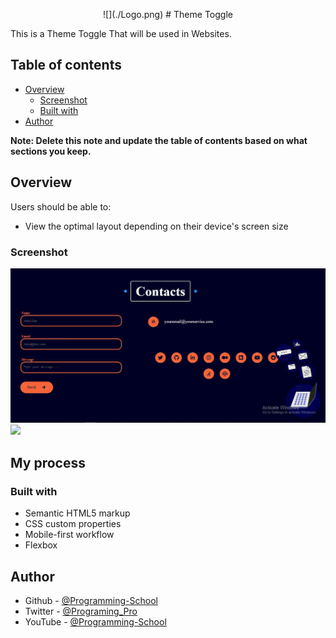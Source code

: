 <p align="center">
       ![](./Logo.png)
       # Theme Toggle
</p>
This is a Theme Toggle That will be used in Websites.

## Table of contents

- [Overview](#overview)
  - [Screenshot](#screenshot)
  - [Built with](#built-with)
- [Author](#author)


**Note: Delete this note and update the table of contents based on what sections you keep.**

## Overview


Users should be able to:

- View the optimal layout depending on their device's screen size

### Screenshot

![](./Screenshot-Web.jpg)
![](./Screenshot-Mobile.jpg)


## My process

### Built with

- Semantic HTML5 markup
- CSS custom properties
- Mobile-first workflow
- Flexbox




## Author

- Github - [@Programming-School](https://www.github.com/Programing-School)
- Twitter - [@Programing_Pro](https://www.twitter.com/Programing_Pro)
- YouTube - [@Programming-School](https://www.youtube.com/channel/UC1YTVmV31RZV2oie1kKpJkw)